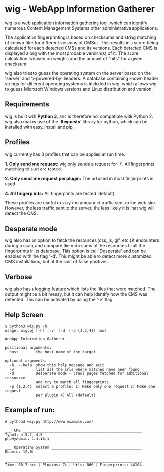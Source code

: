 # wig - WebApp Information Gatherer


wig is a web application information gathering tool, which can identify numerous Content Management Systems other administrative applications.

The application fingerprinting is based on checksums and string matching of known files for different versions of CMSes. This results in a score being calculated for each detected CMSs and its versions. Each detected CMS is displayed along with the most probable version(s) of it. The score calculation is based on weights and the amount of "hits" for a given checksum.

wig also tries to guess the operating system on the server based on the 'server' and 'x-powered-by' headers. A database containing known header strings for different operating systems is included in wig, which allows wig to guess Microsoft Windows versions and Linux distribution and version. 


## Requirements


wig is built with **Python 3**, and is therefore not compatible with Python 2. wig also makes use of the '**Requests**' library for python, which can be installed with easy_install and pip.



## Profiles


wig currently has 3 profiles that can be applied at run time.

**1. Only send one request:** wig only sends a request for '/'. All fingerprints matching this url are tested.

**2. Only send one request per plugin:** The url used in most fingerprints is used

**4. All fingerprints:** All fingerprints are tested (default)

These profiles are useful to vary the amount of traffic sent to the web site. However, the less traffic sent to the server, the less likely it is that wig will detect the CMS.


## Desperate mode


wig also has an option to fetch the resources (css, js, gif, etc.) it encounters during a scan, and compare the md5 sums of the resources to all the fingerprints in its database. This option is call 'Desperate' and can be enabled with the flag '-d'. This might be able to detect more customized CMS installations, but at the cost of false positives.


## Verbose

wig also has a logging feature which lists the files that were matched. The output might be a bit messy, but it can help identify how the CMS was detected. This can be activated by using the '-v' flag.


## Help Screen

```
$ python3 wig.py -h
usage: wig.py [-h] [-v] [-d] [-p {1,2,4}] host

WebApp Information Gatherer

positional arguments:
  host        the host name of the target

optional arguments:
  -h, --help  show this help message and exit
  -v          list all the urls where matches have been found
  -d          Desperate mode - crawl pages fetched for additional ressource
              and try to match all fingerprints.
  -p {1,2,4}  select a profile: 1) Make only one request 2) Make one request
              per plugin 4) All (default)
```


## Example of run:

```
# python3 wig.py http://www.example.com/  
                                                                            
___ CMS ______________________________________________________
Typo3: 4.5.1, 4.5
phpMyAdmin: 3.4.10.1

___ Operating System _________________________________________
Ubuntu: 12.04

______________________________________________________________
Time: 80.7 sec | Plugins: 74 | Urls: 866 | Fingerprints: 44104
```
